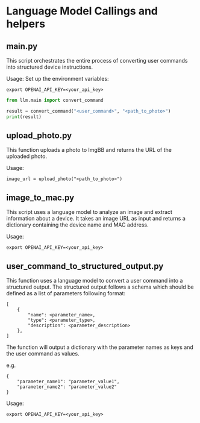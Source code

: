 # Language Model Callings and helpers

## main.py

This script orchestrates the entire process of converting user commands into structured device instructions.

Usage:
Set up the environment variables:
```
export OPENAI_API_KEY=<your_api_key>
```

```python
from llm.main import convert_command

result = convert_command("<user_command>", "<path_to_photo>")
print(result)
```

## upload_photo.py

This function uploads a photo to ImgBB and returns the URL of the uploaded photo.

Usage:
```
image_url = upload_photo("<path_to_photo>")
```


## image_to_mac.py

This script uses a language model to analyze an image and extract information about a device. It takes an image URL as input and returns a dictionary containing the device name and MAC address.

Usage:
```
export OPENAI_API_KEY=<your_api_key>
```


## user_command_to_structured_output.py

This function uses a language model to convert a user command into a structured output. 
The structured output follows a schema which should be defined as a list of parameters following format:
```
[   
    {
        "name": <parameter_name>,
        "type": <parameter_type>,
        "description": <parameter_description>
    },
]
```
The function will output a dictionary with the parameter names as keys and the user command as values.

e.g.
```
{
    "parameter_name1": "parameter_value1",
    "parameter_name2": "parameter_value2"
}
```



Usage:
```
export OPENAI_API_KEY=<your_api_key>
```